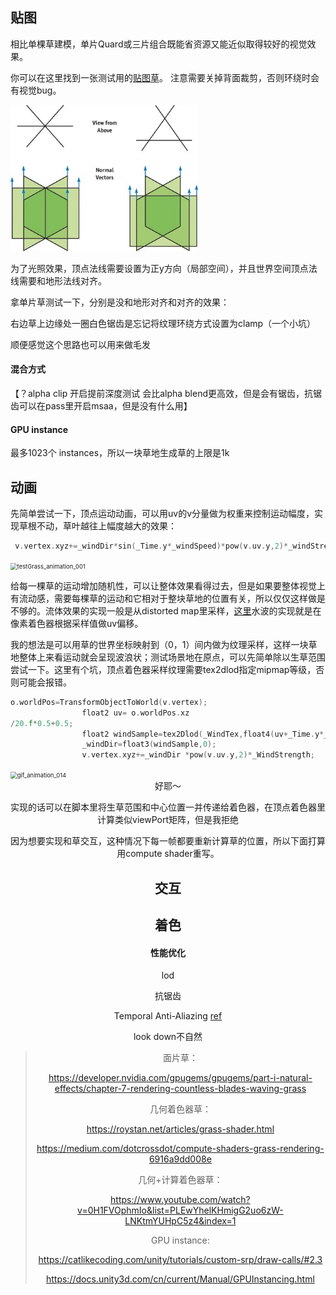 ## 贴图

相比单棵草建模，单片Quard或三片组合既能省资源又能近似取得较好的视觉效果。

你可以在这里找到一张测试用的[贴图草](https://learnopengl-cn.github.io/img/04/03/grass.png)。  注意需要关掉背面裁剪，否则环绕时会有视觉bug。

<img src="notes/grass/1.png" alt="1" style="zoom:75%;" />



为了光照效果，顶点法线需要设置为正y方向（局部空间），并且世界空间顶点法线需要和地形法线对齐。

拿单片草测试一下，分别是没和地形对齐和对齐的效果：

右边草上边缘处一圈白色锯齿是忘记将纹理环绕方式设置为clamp（一个小坑）

顺便感觉这个思路也可以用来做毛发



#### 混合方式

【？alpha clip 开启提前深度测试 会比alpha blend更高效，但是会有锯齿，抗锯齿可以在pass里开启msaa，但是没有什么用】



#### GPU instance

最多1023个 instances，所以一块草地生成草的上限是1k



## 动画

先简单尝试一下，顶点运动动画，可以用uv的v分量做为权重来控制运动幅度，实现草根不动，草叶越往上幅度越大的效果：

```c
 v.vertex.xyz+=_windDir*sin(_Time.y*_windSpeed)*pow(v.uv.y,2)*_windStrength;
```

<img src="notes/grass/testGrass_animation_001.gif" alt="testGrass_animation_001" style="zoom: 67%;" />

给每一棵草的运动增加随机性，可以让整体效果看得过去，但是如果要整体视觉上有流动感，需要每棵草的运动和它相对于整块草地的位置有关，所以仅仅这样做是不够的。流体效果的实现一般是从distorted map里采样，[这里](https://roystan.net/media/tutorials/WaterDistortion.png)水波的实现就是在像素着色器根据采样值做uv偏移。

我的想法是可以用草的世界坐标映射到（0，1）间内做为纹理采样，这样一块草地整体上来看运动就会呈现波浪状；测试场景地在原点，可以先简单除以生草范围尝试一下。这里有个坑，顶点着色器采样纹理需要tex2dlod指定mipmap等级，否则可能会报错。

```c
o.worldPos=TransformObjectToWorld(v.vertex); 
                float2 uv= o.worldPos.xz
/20.f*0.5+0.5;
                float2 windSample=tex2Dlod(_WindTex,float4(uv+_Time.y*_WindSpeed,0,0)).xy*2-1;
                _windDir=float3(windSample,0);  
                v.vertex.xyz+=_windDir *pow(v.uv.y,2)*_WindStrength;
```

<img src="notes/grass/gif_animation_014.gif" alt="gif_animation_014" style="zoom:67%;" />

<center>好耶～		

实现的话可以在脚本里将生草范围和中心位置一并传递给着色器，在顶点着色器里计算类似viewPort矩阵，但是我拒绝

因为想要实现和草交互，这种情况下每一帧都要重新计算草的位置，所以下面打算用compute shader重写。



## 交互



## 着色







#### 性能优化

lod

抗锯齿

Temporal Anti-Aliazing [ref](https://zhuanlan.zhihu.com/p/138866533)

look down不自然



> 面片草：
>
> https://developer.nvidia.com/gpugems/gpugems/part-i-natural-effects/chapter-7-rendering-countless-blades-waving-grass
>
> 几何着色器草：
>
> https://roystan.net/articles/grass-shader.html
>
> https://medium.com/dotcrossdot/compute-shaders-grass-rendering-6916a9dd008e
>
> 几何+计算着色器草：
>
> https://www.youtube.com/watch?v=0H1FVOphmIo&list=PLEwYhelKHmigG2uo6zW-LNKtmYUHpC5z4&index=1
>
>  
>
> GPU instance:
>
> https://catlikecoding.com/unity/tutorials/custom-srp/draw-calls/#2.3
>
> https://docs.unity3d.com/cn/current/Manual/GPUInstancing.html